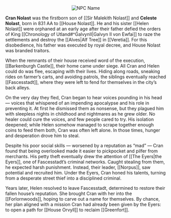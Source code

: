 <div style="text-align: center;">
  <img src="Cran Nolast.png" alt="NPC Name" style="max-width: 400px;">
</div>

**Cran Nolast** was the firstborn son of [[Sir Malekith Nolast]] and **Celeste Nolast**, born in 831 AA to [[House Nolast]]. He and his sister [[Helen Nolast]] were orphaned at an early age after their father defied the orders of King [[Chronology of Utland#^GalvynII|Galvyn II von Ewfai]] to raze the settlements and destroy the [[Alves|Alf Tree]] in [[Veretia]]. For this disobedience, his father was executed by royal decree, and House Nolast was branded traitors.

When the remnants of their house received word of the execution, [[Barkenburgh Castle]], their home came under siege. All Cran and Helen could do was flee, escaping with their lives. Hiding along roads, sneaking rides on farmer’s carts, and avoiding patrols, the siblings eventually reached [[Fascesstadt]], where they were left to fend for themselves in the city’s back alleys.

On the very day they fled, Cran began to hear voices pounding in his head — voices that whispered of an impending apocalypse and his role in preventing it. At first he dismissed them as nonsense, but they plagued him with sleepless nights in childhood and nightmares as he grew older. No healer could cure the voices, and few people cared to try. His isolation deepened; while Helen somehow managed to scrape together enough coins to feed them both, Cran was often left alone. In those times, hunger and desperation drove him to steal.

Despite his poor social skills — worsened by a reputation as “mad” — Cran found that being overlooked made it easier to pickpocket and pilfer from merchants. His petty theft eventually drew the attention of [[The Eyers|the Eyers]], one of Fascesstadt’s criminal networks. Caught stealing from them, he expected harsh punishment. Instead, their leader, [[Norpus]], saw potential and recruited him. Under the Eyers, Cran honed his talents, turning from a desperate street thief into a disciplined criminal.

Years later, Helen resolved to leave Fascesstadt, determined to restore their fallen house’s reputation. She brought Cran with her into the [[Forlornwoods]], hoping to carve out a name for themselves. By chance, her plan aligned with a mission Cran had already been given by the Eyers: to open a path for [[House Orvyll]] to reclaim [[Greenfort]].